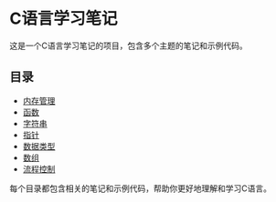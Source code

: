 # C语言学习笔记

这是一个C语言学习笔记的项目，包含多个主题的笔记和示例代码。

## 目录

- [内存管理](./内存管理)
- [函数](./函数)
- [字符串](./字符串)
- [指针](./指针)
- [数据类型](./数据类型)
- [数组](./数组)
- [流程控制](./流程控制)

每个目录都包含相关的笔记和示例代码，帮助你更好地理解和学习C语言。

